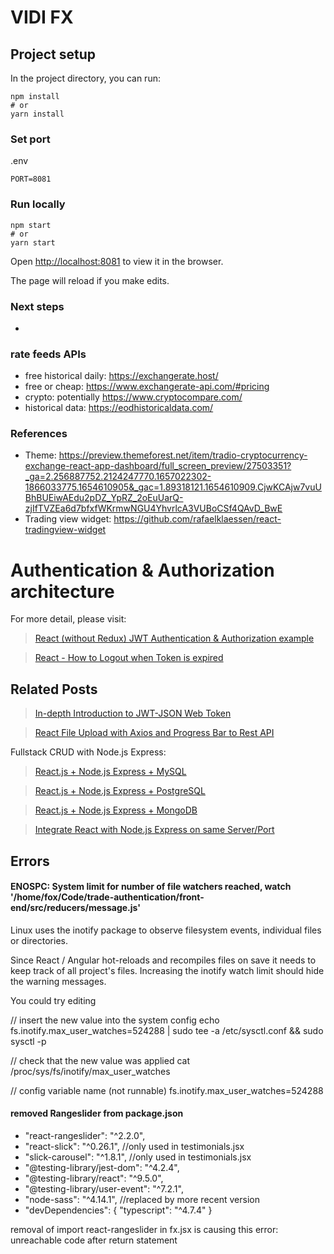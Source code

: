 # VIDI FX


## Project setup

In the project directory, you can run:

```
npm install
# or
yarn install
```

### Set port
.env
```
PORT=8081
```

### Run locally

```
npm start
# or
yarn start
```

Open [http://localhost:8081](http://localhost:8081) to view it in the browser.

The page will reload if you make edits.


### Next steps

- 

###  rate feeds APIs
- free historical daily: https://exchangerate.host/ 
- free or cheap: https://www.exchangerate-api.com/#pricing
- crypto: potentially https://www.cryptocompare.com/
- historical data: https://eodhistoricaldata.com/

### References

- Theme: https://preview.themeforest.net/item/tradio-cryptocurrency-exchange-react-app-dashboard/full_screen_preview/27503351?_ga=2.256887752.2124247770.1657022302-1866033775.1654610905&_gac=1.89318121.1654610909.CjwKCAjw7vuUBhBUEiwAEdu2pDZ_YpRZ_2oEuUarQ-zjIfTVZEa6d7bfxfWKrmwNGU4YhvrlcA3VUBoCSf4QAvD_BwE
- Trading view widget: https://github.com/rafaelklaessen/react-tradingview-widget 


# Authentication & Authorization architecture

For more detail, please visit:
> [React (without Redux) JWT Authentication & Authorization example](https://bezkoder.com/react-jwt-auth/)

> [React - How to Logout when Token is expired](https://www.bezkoder.com/react-logout-token-expired/)

## Related Posts
> [In-depth Introduction to JWT-JSON Web Token](https://bezkoder.com/jwt-json-web-token/)

> [React File Upload with Axios and Progress Bar to Rest API](https://bezkoder.com/react-file-upload-axios/)

Fullstack CRUD with Node.js Express:
> [React.js + Node.js Express + MySQL](https://bezkoder.com/react-node-express-mysql/)

> [React.js + Node.js Express + PostgreSQL](https://bezkoder.com/react-node-express-postgresql/)

> [React.js + Node.js Express + MongoDB](https://bezkoder.com/react-node-express-mongodb-mern-stack/)

> [Integrate React with Node.js Express on same Server/Port](https://bezkoder.com/integrate-react-express-same-server-port/)


## Errors

#### ENOSPC: System limit for number of file watchers reached, watch '/home/fox/Code/trade-authentication/front-end/src/reducers/message.js'

Linux uses the inotify package to observe filesystem events, individual files or directories.

Since React / Angular hot-reloads and recompiles files on save it needs to keep track of all project's files. Increasing the inotify watch limit should hide the warning messages.

You could try editing

// insert the new value into the system config
echo fs.inotify.max_user_watches=524288 | sudo tee -a /etc/sysctl.conf && sudo sysctl -p

// check that the new value was applied
cat /proc/sys/fs/inotify/max_user_watches

// config variable name (not runnable)
fs.inotify.max_user_watches=524288

#### removed Rangeslider from package.json
- "react-rangeslider": "^2.2.0",
- "react-slick": "^0.26.1", //only used in testimonials.jsx
- "slick-carousel": "^1.8.1", //only used in testimonials.jsx
- "@testing-library/jest-dom": "^4.2.4",
- "@testing-library/react": "^9.5.0",
- "@testing-library/user-event": "^7.2.1",
- "node-sass": "^4.14.1",  //replaced by more recent version
-   "devDependencies": {
    "typescript": "^4.7.4"
  }


 removal of import react-rangeslider in fx.jsx is causing this error:
    unreachable code after return statement